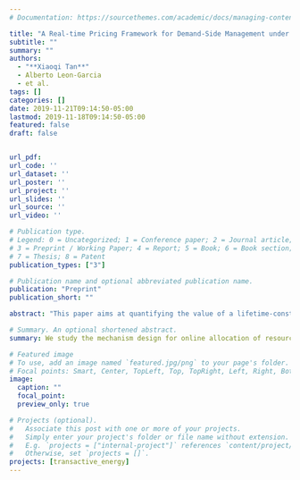 ```yaml
---
# Documentation: https://sourcethemes.com/academic/docs/managing-content/

title: "A Real-time Pricing Framework for Demand-Side Management under Arbitrary Arrivals"
subtitle: ""
summary: ""
authors:
  - "**Xiaoqi Tan**"
  - Alberto Leon-Garcia
  - et al.
tags: []
categories: []
date: 2019-11-21T09:14:50-05:00
lastmod: 2019-11-18T09:14:50-05:00
featured: false
draft: false


url_pdf:
url_code: ''
url_dataset: ''
url_poster: ''
url_project: ''
url_slides: ''
url_source: ''
url_video: ''

# Publication type.
# Legend: 0 = Uncategorized; 1 = Conference paper; 2 = Journal article;
# 3 = Preprint / Working Paper; 4 = Report; 5 = Book; 6 = Book section;
# 7 = Thesis; 8 = Patent
publication_types: ["3"]

# Publication name and optional abbreviated publication name.
publication: "Preprint"
publication_short: ""

abstract: "This paper aims at quantifying the value of a lifetime-constrained battery energy storage system (BESS) operated by a consumer who faces fluctuating electricity prices. We define the lifetime of the BESS as the serving duration within which the BESSs capacity stays above a certain threshold of its initial capacity and define the value of the BESS as the total peak-shaving value within its entire lifetime. Under the assumption that the price dynamics are Markovian, we show that maximizing the average value of the BESS can be formulated as a stochastic shortest path (SSP) problem, and the average lifetime corresponds to the average number of steps before being absorbed in the SSP problem. We propose an efficient parallel value iteration algorithm to solve the proposed SSP problem with guarantees of achieving optimality and a fast convergence. We also derive a closed form expression for the average lifetime based on the principle of an embedded absorbing Markov chain. We validate our model and algorithm on a practical BESS via real price data sets from two different markets. Comparison of the computational efficiency between the standard Gauss-Seidel value iteration and our parallel algorithm is also illustrated through extensive simulation."

# Summary. An optional shortened abstract.
summary: We study the mechanism design for online allocation of resources. A single supplier who allocates capacity-limited resources (e.g., computing cycles, network bandwidth, energy, etc. ) to requests that arrive in a sequential and arbitrary manner.

# Featured image
# To use, add an image named `featured.jpg/png` to your page's folder.
# Focal points: Smart, Center, TopLeft, Top, TopRight, Left, Right, BottomLeft, Bottom, BottomRight.
image:
  caption: ""
  focal_point:
  preview_only: true

# Projects (optional).
#   Associate this post with one or more of your projects.
#   Simply enter your project's folder or file name without extension.
#   E.g. `projects = ["internal-project"]` references `content/project/deep-learning/index.md`.
#   Otherwise, set `projects = []`.
projects: [transactive_energy]
---
```


